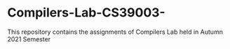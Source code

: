 # Compilers-Lab-CS39003-
This repository contains the assignments of Compilers Lab held in Autumn 2021 Semester
